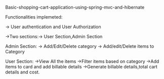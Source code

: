 Basic-shopping-cart-application-using-spring-mvc-and-hibernate

Functionalities implemeted:

-> User authentication and User Authorization

->Two sections:-> User Section,Admin Section

Admin Section:
-> Add/Edit/Delete category
-> Add/edit/Delete items to Category

User Section:
->View All the items
->Filter items based on category
->Add items to card and add billable details
->Generate billable details,total cart details and cost.
